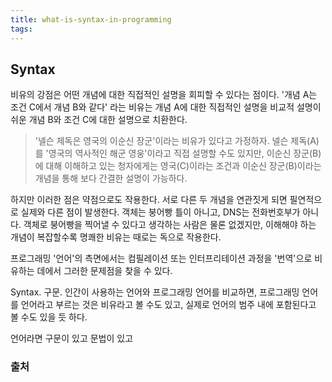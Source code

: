 ```yaml
---
title: what-is-syntax-in-programming
tags:
---
```

## Syntax
비유의 강점은 어떤 개념에 대한 직접적인 설명을 회피할 수 있다는 점이다. '개념 A는 조건 C에서 개념 B와 같다' 라는 비유는 개념 A에 대한 직접적인 설명을 비교적 설명이 쉬운 개념 B와 조건 C에 대한 설명으로 치환한다. 
> '넬슨 제독은 영국의 이순신 장군'이라는 비유가 있다고 가정하자. 넬슨 제독(A)를 '영국의  역사적인 해군 영웅'이라고 직접 설명할 수도 있지만, 이순신 장군(B)에 대해 이해하고 있는 청자에게는 영국(C)이라는 조건과 이순신 장군(B)이라는 개념을 통해 보다 간결한 설명이 가능하다.

하지만 이러한 점은 약점으로도 작용한다. 서로 다른 두 개념을 연관짓게 되면 필연적으로 실제와 다른 점이 발생한다. 객체는 붕어빵 틀이 아니고, DNS는 전화번호부가 아니다. 객체로 붕어빵을 찍어낼 수 있다고 생각하는 사람은 물론 없겠지만, 이해해야 하는 개념이 복잡할수록 명쾌한 비유는 때로는 독으로 작용한다.

프로그래밍 '언어'의 측면에서는 컴필레이션 또는 인터프리테이션 과정을 '번역'으로 비유하는 데에서 그러한 문제점을 찾을 수 있다.


Syntax. 구문. 인간이 사용하는 언어와 프로그래밍 언어를 비교하면, 프로그래밍 언어를 언어라고 부르는 것은 비유라고 볼 수도 있고, 실제로 언어의 범주 내에 포함된다고 볼 수도 있을 듯 하다.

언어라면 구문이 있고 문법이 있고 
### 출처